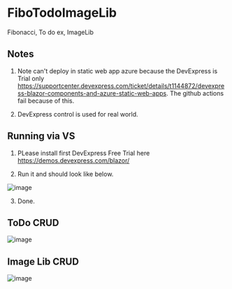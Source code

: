 # FiboTodoImageLib
Fibonacci, To do ex, ImageLib 

## Notes
1. Note can't deploy in static web app azure because the DevExpress is Trial only https://supportcenter.devexpress.com/ticket/details/t1144872/devexpress-blazor-components-and-azure-static-web-apps. The github actions fail because of this.

2. DevExpress control is used for real world.

## Running via VS
1. PLease install first DevExpress Free Trial here https://demos.devexpress.com/blazor/

2. Run it and should look like below.

![image](https://github.com/AlfonChitoSalano/FiboTodoImageLib/assets/20876086/da0776f6-0adb-464b-aa32-e7c5ecd4f46d)

3. Done.

## ToDo CRUD

![image](https://github.com/AlfonChitoSalano/FiboTodoImageLib/assets/20876086/8ca3b1a8-3205-4f5e-8cca-898566e1e5ba)

## Image Lib CRUD

![image](https://github.com/AlfonChitoSalano/FiboTodoImageLib/assets/20876086/164cd417-888d-4bf0-a5f3-693612a1a9f0)

